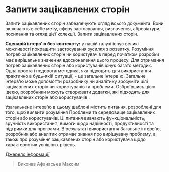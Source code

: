 # Запити зацікавлених сторін

Запити зацікавлених сторін забезпечують огляд всього документа. Вони включають в себе
мету, сферу застосування, визначення, абревіатури, посилання та огляд цієї колекції.
Запити зацікавлених сторін. 

**Сценарій інтерв'ю без контексту:** у нашій галузі існує великі можливості покращити застосування зусилля з розвитку. Розуміння потреб зацікавлених сторін чи користувачів перед початком розробки має вирішальне значення вдосконалення цього процесу. Для отримання потреб зацікавлених сторін або користувачів існує багато методик. Одна проста і недорога методика, яка підходить для використання практично в будь-якій ситуації, - це загальне інтерв'ю. Загальне інтерв'ю може допомогти розробнику чи аналітику зрозуміти цілі зацікавлених сторін чи користувачів та проблеми. Озброївшись цією ідеєю, розробники можуть створювати додатки, які підходять для зацікавлених сторін або користувачів .

Узагальнене інтерв'ю в цьому шаблоні містить питання, розроблені для того, щоб виявити розуміння
Проблеми та середовище зацікавлених сторін або користувачів. Ці питання вивчають функціональність, зручність використання, вимоги щодо надійності, продуктивності та підтримки для програми. В результаті використання
Загальне інтерв'ю, розробник або аналітик отримає знання про вирішувану проблему, а також про
розуміння зацікавлених сторін або користувача щодо характеристик успішних рішень.

[Джерело інформації](http://dit.isuct.ru/)

> Виконав Афанасьев Максим
